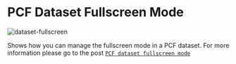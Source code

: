 # PCF Dataset Fullscreen Mode

![dataset-fullscreen](https://user-images.githubusercontent.com/13281127/187975749-f5148138-0cbf-4523-9228-14a5ec33f863.gif)


Shows how you can manage the fullscreen mode in a PCF dataset.
For more information please go to the post [`PCF dataset fullscreen mode`](https://charlesllamas.pro/blog/PCF-Dataset-full-screen-mode)
